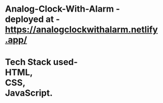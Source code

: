 # Analog-Clock-With-Alarm - deployed at - https://analogclockwithalarm.netlify.app/
# Tech Stack used- <br> HTML, <br> CSS, <br> JavaScript.

